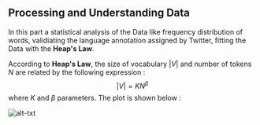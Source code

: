 ## Processing and Understanding Data

In this part a statistical analysis of the Data like frequency distribution of words, validiating the language annotation assigned by Twitter, fitting the Data with the <b>Heap's Law</b>.

According to <b>Heap's Law</b>, the size of vocabulary $|V|$ and number of tokens $N$ are related by the following expression : 
$$|V| = K N^{\beta}$$
where $K$ and $\beta$ parameters. The plot is shown below : 

![alt-txt](https://github.com/devanshuThakar/Natural-Language-Processing/blob/main/Assignment-1/Heaps_Law_plot.png?raw=true)